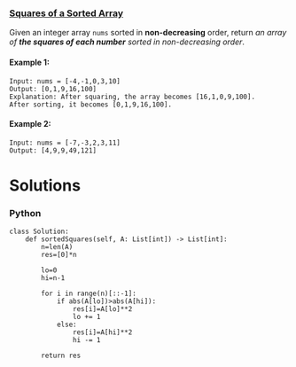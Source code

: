 ### [Squares of a Sorted Array](https://leetcode.com/problems/squares-of-a-sorted-array/) <br>

Given an integer array `nums` sorted in **non-decreasing** order, return *an array of ***the squares of each number*** sorted in non-decreasing order*.



#### Example 1:

```
Input: nums = [-4,-1,0,3,10]
Output: [0,1,9,16,100]
Explanation: After squaring, the array becomes [16,1,0,9,100].
After sorting, it becomes [0,1,9,16,100].

```

#### Example 2:

```
Input: nums = [-7,-3,2,3,11]
Output: [4,9,9,49,121]

```

# Solutions

### Python
```
class Solution:
    def sortedSquares(self, A: List[int]) -> List[int]:
        n=len(A)
        res=[0]*n
        
        lo=0
        hi=n-1
        
        for i in range(n)[::-1]:
            if abs(A[lo])>abs(A[hi]):
                res[i]=A[lo]**2
                lo += 1
            else:
                res[i]=A[hi]**2
                hi -= 1
            
        return res

```
